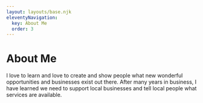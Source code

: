```yaml
---
layout: layouts/base.njk
eleventyNavigation:
  key: About Me
  order: 3
---
```

# About Me

I love to learn and love to create and show people what new wonderful opportunities and businesses exist out there.  After many years in business, I have learned we need to support local businesses and tell local people what services are available.
